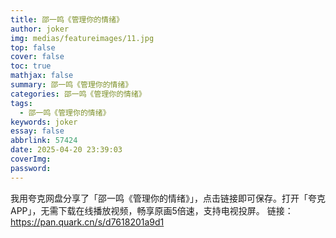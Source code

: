 ```yaml
---
title: 邵一鸣《管理你的情绪》
author: joker
img: medias/featureimages/11.jpg
top: false
cover: false
toc: true
mathjax: false
summary: 邵一鸣《管理你的情绪》
categories: 邵一鸣《管理你的情绪》
tags:
  - 邵一鸣《管理你的情绪》
keywords: joker
essay: false
abbrlink: 57424
date: 2025-04-20 23:39:03
coverImg:
password:
---
```


我用夸克网盘分享了「邵一鸣《管理你的情绪》」，点击链接即可保存。打开「夸克APP」，无需下载在线播放视频，畅享原画5倍速，支持电视投屏。
链接：https://pan.quark.cn/s/d7618201a9d1
